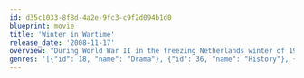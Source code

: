 ```yaml
---
id: d35c1033-8f8d-4a2e-9fc3-c9f2d094b1d0
blueprint: movie
title: 'Winter in Wartime'
release_date: '2008-11-17'
overview: "During World War II in the freezing Netherlands winter of 1944/1945 the western Netherlands are in the grip of a famine.  Many people move east to provide for their families. Fourteen year old Michiel can't wait to join the Dutch resistance, to the dismay of his father, who, as mayor, works to prevent escalations in the village."
genres: '[{"id": 18, "name": "Drama"}, {"id": 36, "name": "History"}, {"id": 10752, "name": "War"}]'
---
```

